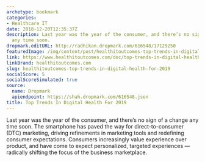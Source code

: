 ```yaml
---
archetype: bookmark
categories:
- Healthcare IT
date: 2018-12-20T12:35:37Z
description: Last year was the year of the consumer, and there’s no sign of a change
  any time soon.
dropmark.editURL: http://radhikan.dropmark.com/616548/17129250
featuredImage: /img/content/post/healthitoutcomes-top-trends-in-digital-health-for-2019.JPG
link: https://www.healthitoutcomes.com/doc/top-trends-in-digital-health-for-0001
linkBrand: healthitoutcomes.com
slug: healthitoutcomes-top-trends-in-digital-health-for-2019
socialScore: 5
socialScoreSimulated: true
source:
  name: Dropmark
  apiendpoint: https://shah.dropmark.com/616548.json
title: Top Trends In Digital Health For 2019
---
```

Last year was the year of the consumer, and there’s no sign of a change any time soon. The smartphone has paved the way for direct-to-consumer (DTC) marketing, driving refinements in marketing tools and redefining consumer expectations. Consumers increasingly value experience over product, and have come to expect personalized, targeted experiences — radically shifting the focus of the business marketplace.

